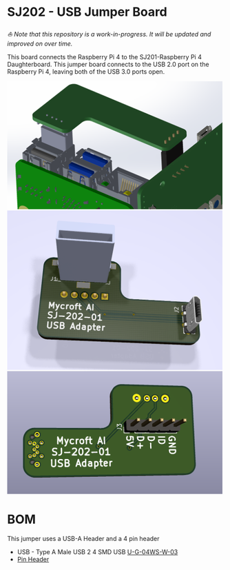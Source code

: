 # SJ202 - USB Jumper Board

*⛵️ Note that this repository is a work-in-progress. It will be updated and improved on over time.*

This board connects the Raspberry Pi 4 to the SJ201-Raspberry Pi 4 Daughterboard. This jumper board connects to the USB 2.0 port on the Raspberry Pi 4, leaving both of the USB 3.0 ports open.

<img src="../../images/SJ-202-USB-installed.png" width="500">

<img src="../../images/SJ-202-USB-front.png" width="500">

<img src="../../images/SJ-202-USB-back.png" width="500">


# BOM
This jumper uses a USB-A Header and a 4 pin header

* USB - Type A Male USB 2 4 SMD USB [U-G-04WS-W-03](https://lcsc.com/product-detail/USB-Connectors_Korean-Hroparts-Elec-U-G-04WS-W-03_C283548.html)
* [Pin Header](https://lcsc.com/product-detail/Pin-Header-Female-Header_PINREX-210-91-04GB01_C390680.html)